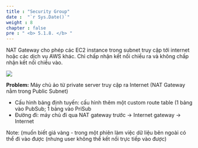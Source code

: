 ```yaml
---
title : "Security Group"
date :  "`r Sys.Date()`" 
weight : 8
chapter : false
pre : " <b> 5.1.8. </b> "
---
```


NAT Gateway cho phép các EC2 instance trong subnet truy cập tới internet hoặc các dịch vụ AWS khác. Chỉ chấp nhận kết nối chiều ra và không chấp nhận kết nối chiều vào.

![](/images/5/005.png)

**Problem:** Máy chủ ảo từ private server truy cập ra Internet (NAT Gateway nằm trong Public Subnet)

- Cấu hình bảng định tuyến: cấu hình thêm một custom route table (1 bảng vào PubSub; 1 bảng vào PriSub
- Đường đi: máy chủ đi qua NAT gateway trước → Internet gateway → Internet

Note: (muốn biết giá vàng - trong một phiên làm việc dữ liệu bên ngoài có thể đi vào được (nhưng user không thể kết nối trực tiếp vào được)